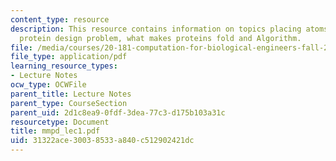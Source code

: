 ```yaml
---
content_type: resource
description: This resource contains information on topics placing atoms a la HW6,
  protein design problem, what makes proteins fold and Algorithm.
file: /media/courses/20-181-computation-for-biological-engineers-fall-2006/31322ace30038533a840c512902421dc_mmpd_lec1.pdf
file_type: application/pdf
learning_resource_types:
- Lecture Notes
ocw_type: OCWFile
parent_title: Lecture Notes
parent_type: CourseSection
parent_uid: 2d1c8ea9-0fdf-3dea-77c3-d175b103a31c
resourcetype: Document
title: mmpd_lec1.pdf
uid: 31322ace-3003-8533-a840-c512902421dc
---
```

